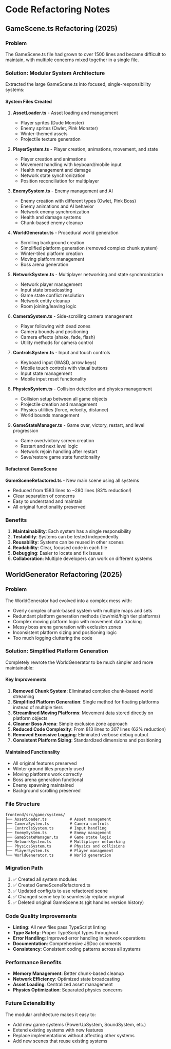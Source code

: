 # Code Refactoring Notes

## GameScene.ts Refactoring (2025)

### Problem

The GameScene.ts file had grown to over 1500 lines and became difficult to maintain, with multiple concerns mixed together in a single file.

### Solution: Modular System Architecture

Extracted the large GameScene.ts into focused, single-responsibility systems:

#### System Files Created

1. **AssetLoader.ts** - Asset loading and management

   - Player sprites (Dude Monster)
   - Enemy sprites (Owlet, Pink Monster)
   - Winter-themed assets
   - Projectile texture generation

2. **PlayerSystem.ts** - Player creation, animations, movement, and state

   - Player creation and animations
   - Movement handling with keyboard/mobile input
   - Health management and damage
   - Network state synchronization
   - Position reconciliation for multiplayer

3. **EnemySystem.ts** - Enemy management and AI

   - Enemy creation with different types (Owlet, Pink Boss)
   - Enemy animations and AI behavior
   - Network enemy synchronization
   - Health and damage systems
   - Chunk-based enemy cleanup

4. **WorldGenerator.ts** - Procedural world generation

   - Scrolling background creation
   - Simplified platform generation (removed complex chunk system)
   - Winter-tiled platform creation
   - Moving platform management
   - Boss arena generation

5. **NetworkSystem.ts** - Multiplayer networking and state synchronization

   - Network player management
   - Input state broadcasting
   - Game state conflict resolution
   - Network entity cleanup
   - Room joining/leaving logic

6. **CameraSystem.ts** - Side-scrolling camera management

   - Player following with dead zones
   - Camera bounds and positioning
   - Camera effects (shake, fade, flash)
   - Utility methods for camera control

7. **ControlsSystem.ts** - Input and touch controls

   - Keyboard input (WASD, arrow keys)
   - Mobile touch controls with visual buttons
   - Input state management
   - Mobile input reset functionality

8. **PhysicsSystem.ts** - Collision detection and physics management

   - Collision setup between all game objects
   - Projectile creation and management
   - Physics utilities (force, velocity, distance)
   - World bounds management

9. **GameStateManager.ts** - Game over, victory, restart, and level progression
   - Game over/victory screen creation
   - Restart and next level logic
   - Network rejoin handling after restart
   - Save/restore game state functionality

#### Refactored GameScene

**GameSceneRefactored.ts** - New main scene using all systems

- Reduced from 1583 lines to ~280 lines (83% reduction!)
- Clear separation of concerns
- Easy to understand and maintain
- All original functionality preserved

### Benefits

1. **Maintainability**: Each system has a single responsibility
2. **Testability**: Systems can be tested independently
3. **Reusability**: Systems can be reused in other scenes
4. **Readability**: Clear, focused code in each file
5. **Debugging**: Easier to locate and fix issues
6. **Collaboration**: Multiple developers can work on different systems

## WorldGenerator Refactoring (2025)

### Problem

The WorldGenerator had evolved into a complex mess with:

- Overly complex chunk-based system with multiple maps and sets
- Redundant platform generation methods (low/mid/high tier platforms)
- Complex moving platform logic with movement data tracking
- Messy boss arena generation with exclusion zones
- Inconsistent platform sizing and positioning logic
- Too much logging cluttering the code

### Solution: Simplified Platform Generation

Completely rewrote the WorldGenerator to be much simpler and more maintainable:

#### Key Improvements

1. **Removed Chunk System**: Eliminated complex chunk-based world streaming
2. **Simplified Platform Generation**: Single method for floating platforms instead of multiple tiers
3. **Streamlined Moving Platforms**: Movement data stored directly on platform objects
4. **Cleaner Boss Arena**: Simple exclusion zone approach
5. **Reduced Code Complexity**: From 813 lines to 307 lines (62% reduction)
6. **Removed Excessive Logging**: Eliminated verbose debug output
7. **Consistent Platform Sizing**: Standardized dimensions and positioning

#### Maintained Functionality

- All original features preserved
- Winter ground tiles properly used
- Moving platforms work correctly
- Boss arena generation functional
- Enemy spawning maintained
- Background scrolling preserved

### File Structure

```
frontend/src/game/systems/
├── AssetLoader.ts          # Asset management
├── CameraSystem.ts         # Camera controls
├── ControlsSystem.ts       # Input handling
├── EnemySystem.ts          # Enemy management
├── GameStateManager.ts     # Game state logic
├── NetworkSystem.ts        # Multiplayer networking
├── PhysicsSystem.ts        # Physics and collisions
├── PlayerSystem.ts         # Player management
└── WorldGenerator.ts       # World generation
```

### Migration Path

1. ✅ Created all system modules
2. ✅ Created GameSceneRefactored.ts
3. ✅ Updated config.ts to use refactored scene
4. ✅ Changed scene key to seamlessly replace original
5. ✅ Deleted original GameScene.ts (git handles version history)

### Code Quality Improvements

- **Linting**: All new files pass TypeScript linting
- **Type Safety**: Proper TypeScript types throughout
- **Error Handling**: Improved error handling in network operations
- **Documentation**: Comprehensive JSDoc comments
- **Consistency**: Consistent coding patterns across all systems

### Performance Benefits

- **Memory Management**: Better chunk-based cleanup
- **Network Efficiency**: Optimized state broadcasting
- **Asset Loading**: Centralized asset management
- **Physics Optimization**: Separated physics concerns

### Future Extensibility

The modular architecture makes it easy to:

- Add new game systems (PowerUpSystem, SoundSystem, etc.)
- Extend existing systems with new features
- Replace implementations without affecting other systems
- Add new scenes that reuse existing systems
